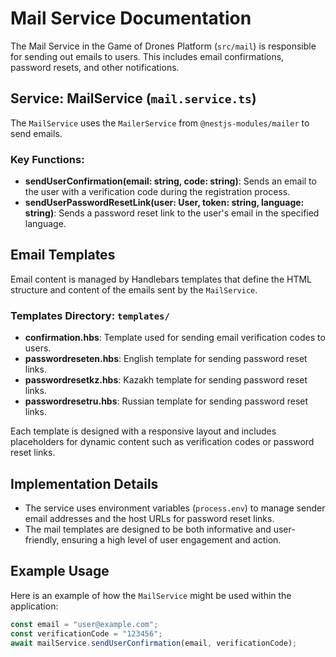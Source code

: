 # Mail Service Documentation

The Mail Service in the Game of Drones Platform (`src/mail`) is responsible for sending out emails to users. This includes email confirmations, password resets, and other notifications.

## Service: MailService (`mail.service.ts`)

The `MailService` uses the `MailerService` from `@nestjs-modules/mailer` to send emails.

### Key Functions:

-   **sendUserConfirmation(email: string, code: string)**: Sends an email to the user with a verification code during the registration process.
-   **sendUserPasswordResetLink(user: User, token: string, language: string)**: Sends a password reset link to the user's email in the specified language.

## Email Templates

Email content is managed by Handlebars templates that define the HTML structure and content of the emails sent by the `MailService`.

### Templates Directory: `templates/`

-   **confirmation.hbs**: Template used for sending email verification codes to users.
-   **passwordreseten.hbs**: English template for sending password reset links.
-   **passwordresetkz.hbs**: Kazakh template for sending password reset links.
-   **passwordresetru.hbs**: Russian template for sending password reset links.

Each template is designed with a responsive layout and includes placeholders for dynamic content such as verification codes or password reset links.

## Implementation Details

-   The service uses environment variables (`process.env`) to manage sender email addresses and the host URLs for password reset links.
-   The mail templates are designed to be both informative and user-friendly, ensuring a high level of user engagement and action.

## Example Usage

Here is an example of how the `MailService` might be used within the application:

```typescript
const email = "user@example.com";
const verificationCode = "123456";
await mailService.sendUserConfirmation(email, verificationCode);
```
